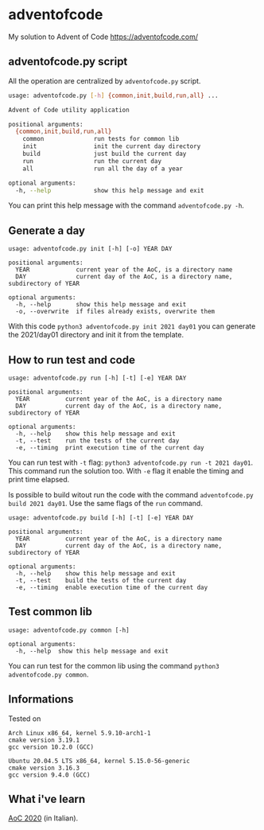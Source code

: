 # adventofcode

My solution to Advent of Code
https://adventofcode.com/

## adventofcode.py script

All the operation are centralized by `adventofcode.py` script.

```bash
usage: adventofcode.py [-h] {common,init,build,run,all} ...

Advent of Code utility application

positional arguments:
  {common,init,build,run,all}
    common              run tests for common lib
    init                init the current day directory
    build               just build the current day
    run                 run the current day
    all                 run all the day of a year

optional arguments:
  -h, --help            show this help message and exit

```
You can print this help message with the command `adventofcode.py -h`.

## Generate a day

```
usage: adventofcode.py init [-h] [-o] YEAR DAY

positional arguments:
  YEAR             current year of the AoC, is a directory name
  DAY              current day of the AoC, is a directory name, subdirectory of YEAR

optional arguments:
  -h, --help       show this help message and exit
  -o, --overwrite  if files already exists, overwrite them
```

With this code `python3 adventofcode.py init 2021 day01` you can generate the 2021/day01 directory and init it from the template.

## How to run test and code

```
usage: adventofcode.py run [-h] [-t] [-e] YEAR DAY

positional arguments:
  YEAR          current year of the AoC, is a directory name
  DAY           current day of the AoC, is a directory name, subdirectory of YEAR

optional arguments:
  -h, --help    show this help message and exit
  -t, --test    run the tests of the current day
  -e, --timing  print execution time of the current day
```

You can run test with `-t` flag: `python3 adventofcode.py run -t 2021 day01`. This command run the solution too.
With `-e` flag it enable the timing and print time elapsed.

Is possible to build witout run the code with the command `adventofcode.py build 2021 day01`. Use the same flags of the `run` command.
```
usage: adventofcode.py build [-h] [-t] [-e] YEAR DAY

positional arguments:
  YEAR          current year of the AoC, is a directory name
  DAY           current day of the AoC, is a directory name, subdirectory of YEAR

optional arguments:
  -h, --help    show this help message and exit
  -t, --test    build the tests of the current day
  -e, --timing  enable execution time of the current day
```

## Test common lib

```
usage: adventofcode.py common [-h]

optional arguments:
  -h, --help  show this help message and exit
```

You can run test for the common lib using the command `python3 adventofcode.py common`.


## Informations

Tested on

```
Arch Linux x86_64, kernel 5.9.10-arch1-1 
cmake version 3.19.1
gcc version 10.2.0 (GCC) 
```

```
Ubuntu 20.04.5 LTS x86_64, kernel 5.15.0-56-generic
cmake version 3.16.3
gcc version 9.4.0 (GCC) 
```

## What i've learn

[AoC 2020](2020/aoc_learn.md) (in Italian).
